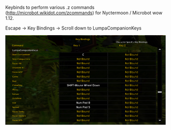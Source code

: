 Keybinds to perform various .z commands (http://microbot.wikidot.com/zcommands) for Nyctermoon / Microbot wow 1.12.

Escape -> Key Bindings -> Scroll down to LumpaCompanionKeys

![alt text](https://github.com/lumpa/LumpaCompanionKeys/blob/master/img0.png "Example")
